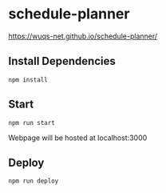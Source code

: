 # schedule-planner

https://wuqs-net.github.io/schedule-planner/

## Install Dependencies

`npm install`

## Start

`npm run start`

Webpage will be hosted at localhost:3000

## Deploy

`npm run deploy`
